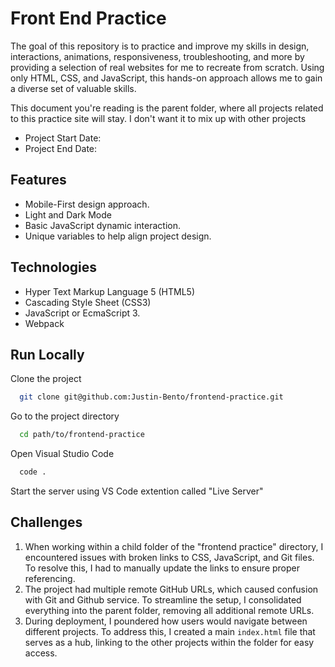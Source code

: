 # Front End Practice 

The goal of this repository is to practice and improve my skills in design, interactions, animations, responsiveness, troubleshooting, and more by providing a selection of real websites for me to recreate from scratch. Using only HTML, CSS, and JavaScript, this hands-on approach allows me to gain a diverse set of valuable skills.

This document you're reading is the parent folder, where all projects related to this practice site will stay. I don't want it to mix up with other projects

- Project Start Date: 
- Project End Date: 

## Features 

- Mobile-First design approach.
- Light and Dark Mode 
- Basic JavaScript dynamic interaction. 
- Unique variables to help align project design. 

## Technologies

- Hyper Text Markup Language 5 (HTML5)
- Cascading Style Sheet (CSS3)
- JavaScript or EcmaScript 3. 
- Webpack 


## Run Locally

Clone the project

```bash
  git clone git@github.com:Justin-Bento/frontend-practice.git
```

Go to the project directory

```bash
  cd path/to/frontend-practice
```

Open Visual Studio Code

```bash
  code .
```

Start the server using VS Code extention called "Live Server"

## Challenges

1. When working within a child folder of the "frontend practice" directory, I encountered issues with broken links to CSS, JavaScript, and Git files. To resolve this, I had to manually update the links to ensure proper referencing.
2. The project had multiple remote GitHub URLs, which caused confusion with Git and Github service. To streamline the setup, I consolidated everything into the parent folder, removing all additional remote URLs.
3. During deployment, I poundered how users would navigate between different projects. To address this, I created a main `index.html` file that serves as a hub, linking to the other projects within the folder for easy access.


